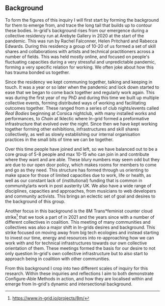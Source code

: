 ## Background

To form the figures of this inquiry I will first start by forming the background for them to emerge from, and trace the long tail that builds up to contour these bodies. In-grid's background rises from our emergence during a collective residency run at Arebyte Gallery in 2020 at the start of the pandemic. This was run by Rachel Falconner, Helen Pritchard and Rabecca Edwards. During this residency a group of 10-20 of us formed a set of skill shares and collaborations with artists and technical practitioners across a number of fields. This was held mostly online, and focused on people's fluctuating capacities during a very stressful and unpredictable pandemic, forming a very specific relation for working. We often joke about how this has trauma bonded us together.

Since the residency we kept communing together, talking and keeping in touch. It was a year or so later when the pandemic and lock down started to ease that we began to come back together and regularly work again. This was during the first year of my PhD and during this time we built up multiple collective events, forming distributed ways of working and facilitating outcomes together. These ranged from a series of club nights/events called *Real Bodies* beginning at Corsica nightclub, with many installed works and performances, to *Chain* at Iklectic where In-grid formed a preformative infrastructure that evolved over the night. Since then we have kept working together forming other exhibitions, infrastructures and skill shares collectively, as well as slowly establishing our internal organisation practices in the small bits of time we can be together.

Over this time people have joined and left, so we have balanced out to be a core group of 5-8 people and max 10-15 who can join in and contribute where they want and are able. These blury numbers may seem odd but they are due to our open door policy, which makes rooms for members to come and go as they need. This structure has formed through us orienting to make space for those of limited capacities due to work, life or health, as well as our constant lack of (institutional) funding that is common in community/arts work in post austerity UK. We also have a wide range of disciplines, capacities and approaches, from musicians to web developers and community activists. This brings an eclectic set of goal and desires to the background of this group.

Another focus in this background is the 8M Trans\*feminist counter cloud strike[^r1] that we took a part of in 2021 and the years since with a number of different collectives in coalition. This meeting of many communities and collectives was also a major shift in In-grids desires and background. This strike focused on moving away from big tech ecologies and instead starting to invest our time, energy and resources into re-approaching how we can work with and for technical infrastructures towards our own collective orientation of them. These meetings formed the basis for our desire to not only question In-grid's own collective infrastructure but to also start to approach being in coalition with other communities.

From this background I crop into two different scales of inquiry for this research. Within these inquiries and reflections I aim to both demonstrate Configure-Able Methods in action, and how they are localised within and emerge from In-grid's dynamic and intersectional background.

[^r1]: https://www.in-grid.io/projects/8m/
